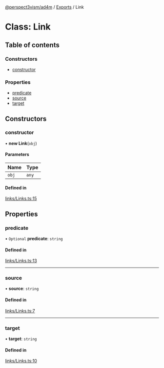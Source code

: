 [@perspect3vism/ad4m](../README.md) / [Exports](../modules.md) / Link

# Class: Link

## Table of contents

### Constructors

- [constructor](Link.md#constructor)

### Properties

- [predicate](Link.md#predicate)
- [source](Link.md#source)
- [target](Link.md#target)

## Constructors

### constructor

• **new Link**(`obj`)

#### Parameters

| Name | Type |
| :------ | :------ |
| `obj` | `any` |

#### Defined in

[links/Links.ts:15](https://github.com/perspect3vism/ad4m/blob/0f993b76/core/src/links/Links.ts#L15)

## Properties

### predicate

• `Optional` **predicate**: `string`

#### Defined in

[links/Links.ts:13](https://github.com/perspect3vism/ad4m/blob/0f993b76/core/src/links/Links.ts#L13)

___

### source

• **source**: `string`

#### Defined in

[links/Links.ts:7](https://github.com/perspect3vism/ad4m/blob/0f993b76/core/src/links/Links.ts#L7)

___

### target

• **target**: `string`

#### Defined in

[links/Links.ts:10](https://github.com/perspect3vism/ad4m/blob/0f993b76/core/src/links/Links.ts#L10)
